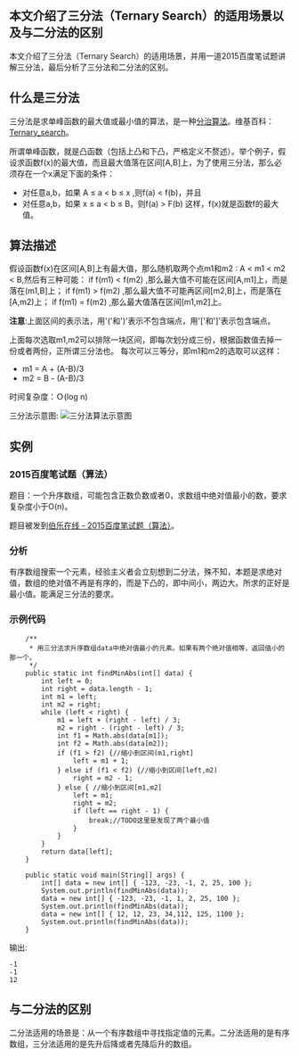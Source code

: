 本文介绍了三分法（Ternary Search）的适用场景以及与二分法的区别
---
本文介绍了三分法（Ternary Search）的适用场景，并用一道2015百度笔试题讲解三分法，最后分析了三分法和二分法的区别。


## 什么是三分法
三分法是求单峰函数的最大值或最小值的算法，是一种[分治算法](https://en.wikipedia.org/wiki/Divide_and_conquer_algorithm)。维基百科：[Ternary_search](https://en.wikipedia.org/wiki/Ternary_search)。

所谓单峰函数，就是凸函数（包括上凸和下凸，严格定义不赘述）。举个例子，假设求函数f(x)的最大值，而且最大值落在区间[A,B]上，为了使用三分法，那么必须存在一个x满足下面的条件：
* 对任意a,b，如果 A ≤ a < b ≤ x ,则f(a) < f(b)，并且
* 对任意a,b，如果 x ≤ a < b ≤ B，则f(a) > F(b)
这样，f(x)就是函数f的最大值。

## 算法描述
假设函数f(x)在区间[A,B]上有最大值，那么随机取两个点m1和m2 : A < m1 < m2 < B,然后有三种可能：
if f(m1) < f(m2) ,那么最大值不可能在区间[A,m1]上，而是落在(m1,B]上；
if f(m1) > f(m2) ,那么最大值不可能再区间[m2,B]上，而是落在[A,m2)上；
if f(m1) = f(m2) ,那么最大值落在区间[m1,m2]上。

**注意**:上面区间的表示法，用'('和')'表示不包含端点，用'['和']'表示包含端点。

上面每次选取m1,m2可以排除一块区间，即每次划分成三份，根据函数值去掉一份或者两份，正所谓三分法也。
每次可以三等分，即m1和m2的选取可以这样：
* m1 = A + (A-B)/3
* m2 = B - (A-B)/3

时间复杂度：Ｏ(log n)

三分法示意图:
![三分法算法示意图](http://7xn1o8.com1.z0.glb.clouddn.com/ternary_search.png)

## 实例
### 2015百度笔试题（算法）
题目：一个升序数组，可能包含正数负数或者0，求数组中绝对值最小的数，要求复杂度小于O(n)。

题目被发到[伯乐在线 - 2015百度笔试题（算法）](http://group.jobbole.com/9254)。
### 分析
有序数组搜索一个元素，经验主义者会立刻想到二分法，殊不知，本题是求绝对值，数组的绝对值不再是有序的，而是下凸的，即中间小，两边大。所求的正好是最小值。能满足三分法的要求。

### 示例代码
```
    /**
     * 用三分法求升序数组data中绝对值最小的元素。如果有两个绝对值相等，返回值小的那一个。
     */
    public static int findMinAbs(int[] data) {
        int left = 0;
        int right = data.length - 1;
        int m1 = left;
        int m2 = right;
        while (left < right) {
            m1 = left + (right - left) / 3;
            m2 = right - (right - left) / 3;
            int f1 = Math.abs(data[m1]);
            int f2 = Math.abs(data[m2]);
            if (f1 > f2) {//缩小到区间(m1,right]
                left = m1 + 1;
            } else if (f1 < f2) {//缩小到区间[left,m2)
                right = m2 - 1;
            } else { //缩小到区间[m1,m2]
                left = m1;
                right = m2;
                if (left == right - 1) {
                    break;//TODO这里是发现了两个最小值
                }
            }
        }
        return data[left];
    }

    public static void main(String[] args) {
        int[] data = new int[] { -123, -23, -1, 2, 25, 100 };
        System.out.println(findMinAbs(data));
        data = new int[] { -123, -23, -1, 1, 2, 25, 100 };
        System.out.println(findMinAbs(data));
        data = new int[] { 12, 12, 23, 34,112, 125, 1100 };
        System.out.println(findMinAbs(data));
    }
```

输出:
```
-1
-1
12
```


## 与二分法的区别
二分法适用的场景是：从一个有序数组中寻找指定值的元素。二分法适用的是有序数组，三分法适用的是先升后降或者先降后升的数组。